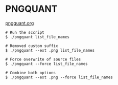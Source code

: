 # PNGQUANT

[pngquant.org](http://pngquant.org/)

    # Run the sccript
    $ ./pngquant list_file_names
    
    # Removed custom suffix
    $ ./pngquant --ext .png list_file_names
    
    # Force overwrite of source files
    $ ./pngquant --force list_file_names
    
    # Combine both options
    $ ./pngquant --ext .png --force list_file_names
